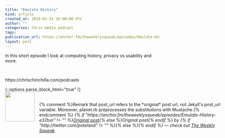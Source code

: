 ```yaml
---
title: "Emulate History"
kind: article
created_at: 2019-01-31 16:00:00 UTC
author: ""
categories: Chris media podcast
tags: 
publication_url: https://anchor.fm/theweeklysqueak/episodes/Emulate-History-e32tun
layout: post
---
```

<p>In this short episode I look at computing history, privacy vs usability and more.</p>
<p><br></p>
<p>https://chrischinchilla.com/podcasts</p>
{::options parse_block_html="true" /}
<div class="author">
   <img src="https://www.rss-specifications.com/rss-spec-rss.gif" style="width: 96px; height: 96;">
   <span style="position: absolute; padding: 32px 15px;">{% comment %}Remark that post_url refers to the *original* post url, not Jekyll's post_url variable. Moreover, planet.rb preprocesses the substitutions with Mustache.{% endcomment %}
      <i>{% if "https://anchor.fm/theweeklysqueak/episodes/Emulate-History-e32tun" != "" %}<a href="https://anchor.fm/theweeklysqueak/episodes/Emulate-History-e32tun">Original post</a>{% else %}Original post{% endif %} by {% if "http://twitter.com/poteland" != "" %}<a href="http://twitter.com/poteland"></a>{% else %}{% endif %} &mdash; check out <a href="https://anchor.fm/theweeklysqueak">The Weekly Squeak</a>.</i>
  </span>
</div>
